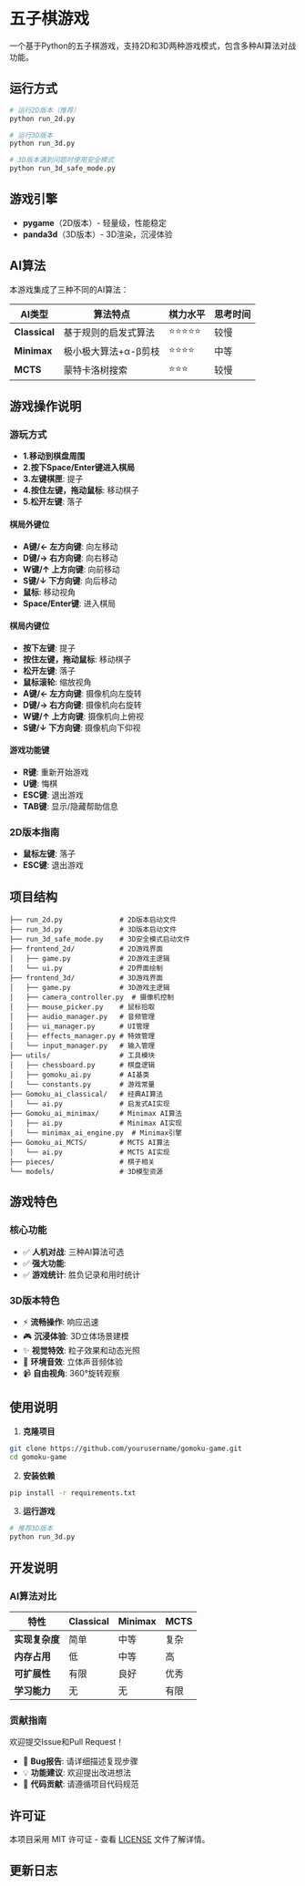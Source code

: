 # 五子棋游戏

一个基于Python的五子棋游戏，支持2D和3D两种游戏模式，包含多种AI算法对战功能。

## 运行方式

```bash
# 运行2D版本（推荐）
python run_2d.py

# 运行3D版本
python run_3d.py

# 3D版本遇到问题时使用安全模式
python run_3d_safe_mode.py
```

## 游戏引擎

- **pygame**（2D版本）- 轻量级，性能稳定
- **panda3d**（3D版本）- 3D渲染，沉浸体验

## AI算法

本游戏集成了三种不同的AI算法：

| AI类型 | 算法特点 | 棋力水平 | 思考时间 |
|--------|----------|----------|----------|
| **Classical** | 基于规则的启发式算法 | ⭐⭐⭐⭐⭐ | 较慢 |
| **Minimax** | 极小极大算法+α-β剪枝 | ⭐⭐⭐⭐ | 中等 |
| **MCTS** | 蒙特卡洛树搜索 | ⭐⭐⭐ | 较慢 |

## 游戏操作说明

### 游玩方式
- **1.移动到棋盘周围**
- **2.按下Space/Enter键进入棋局**
- **3.左键棋匣**: 提子
- **4.按住左键，拖动鼠标**: 移动棋子
- **5.松开左键**: 落子

#### 棋局外键位
- **A键/← 左方向键**: 向左移动
- **D键/→ 右方向键**: 向右移动
- **W键/↑ 上方向键**: 向前移动
- **S键/↓ 下方向键**: 向后移动
- **鼠标**: 移动视角
- **Space/Enter键**: 进入棋局

#### 棋局内键位
- **按下左键**: 提子
- **按住左键，拖动鼠标**: 移动棋子
- **松开左键**: 落子
- **鼠标滚轮**: 缩放视角
- **A键/← 左方向键**: 摄像机向左旋转
- **D键/→ 右方向键**: 摄像机向右旋转
- **W键/↑ 上方向键**: 摄像机向上俯视
- **S键/↓ 下方向键**: 摄像机向下仰视

#### 游戏功能键
- **R键**: 重新开始游戏
- **U键**: 悔棋
- **ESC键**: 退出游戏
- **TAB键**: 显示/隐藏帮助信息

### 2D版本指南
- **鼠标左键**: 落子
- **ESC键**: 退出游戏

## 项目结构

```
├── run_2d.py              # 2D版本启动文件
├── run_3d.py              # 3D版本启动文件
├── run_3d_safe_mode.py    # 3D安全模式启动文件
├── frontend_2d/           # 2D游戏界面
│   ├── game.py            # 2D游戏主逻辑
│   └── ui.py              # 2D界面绘制
├── frontend_3d/           # 3D游戏界面
│   ├── game.py            # 3D游戏主逻辑
│   ├── camera_controller.py  # 摄像机控制
│   ├── mouse_picker.py    # 鼠标拾取
│   ├── audio_manager.py   # 音频管理
│   ├── ui_manager.py      # UI管理
│   ├── effects_manager.py # 特效管理
│   └── input_manager.py   # 输入管理
├── utils/                 # 工具模块
│   ├── chessboard.py      # 棋盘逻辑
│   ├── gomoku_ai.py       # AI基类
│   └── constants.py       # 游戏常量
├── Gomoku_ai_classical/   # 经典AI算法
│   └── ai.py              # 启发式AI实现
├── Gomoku_ai_minimax/     # Minimax AI算法
│   ├── ai.py              # Minimax AI实现
│   └── minimax_ai_engine.py  # Minimax引擎
├── Gomoku_ai_MCTS/        # MCTS AI算法
│   └── ai.py              # MCTS AI实现
├── pieces/                # 棋子相关
└── models/                # 3D模型资源
```

## 游戏特色

### 核心功能
- ✅ **人机对战**: 三种AI算法可选
- ✅ **强大功能**: 
- ✅ **游戏统计**: 胜负记录和用时统计

### 3D版本特色
- ⚡ **流畅操作**: 响应迅速
- 🎮 **沉浸体验**: 3D立体场景建模
- ✨ **视觉特效**: 粒子效果和动态光照
- 🎵 **环境音效**: 立体声音频体验
- 📹 **自由视角**: 360°旋转观察

## 使用说明

1. **克隆项目**
```bash
git clone https://github.com/yourusername/gomoku-game.git
cd gomoku-game
```

2. **安装依赖**
```bash
pip install -r requirements.txt
```

3. **运行游戏**
```bash
# 推荐3D版本
python run_3d.py
```

## 开发说明

### AI算法对比

| 特性 | Classical | Minimax | MCTS |
|------|-----------|---------|------|
| **实现复杂度** | 简单 | 中等 | 复杂 |
| **内存占用** | 低 | 中等 | 高 |
| **可扩展性** | 有限 | 良好 | 优秀 |
| **学习能力** | 无 | 无 | 有限 |

### 贡献指南
欢迎提交Issue和Pull Request！

- 🐛 **Bug报告**: 请详细描述复现步骤
- 💡 **功能建议**: 欢迎提出改进想法
- 🔧 **代码贡献**: 请遵循项目代码规范

## 许可证

本项目采用 MIT 许可证 - 查看 [LICENSE](LICENSE) 文件了解详情。

## 更新日志